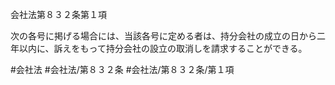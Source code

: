 会社法第８３２条第１項

次の各号に掲げる場合には、当該各号に定める者は、持分会社の成立の日から二年以内に、訴えをもって持分会社の設立の取消しを請求することができる。

#会社法
#会社法/第８３２条
#会社法/第８３２条/第１項
